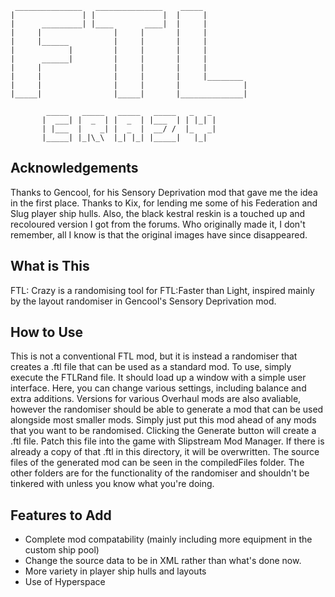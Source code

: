 	 _______________   _______________    _____
	|               | |               |  |     |
	|      _________| |____       ____|  |     |
	|     |                |     |       |     |
	|     |______          |     |       |     |
	|            |         |     |       |     |
	|      ______|         |     |       |     |
	|     |                |     |       |     |
	|     |                |     |       |     |________            
	|     |                |     |       |              |
	|_____|                |_____|       |______________|

	        _____   _____   _____   _____   _   _
	       |  ___| |  _  | |  _  | |___  | | |_| |
	       | |___  |    _| |  _  |  __/ /  |_   _|
	       |_____| |_|\_\  |_| |_| |_____|   |_|




## Acknowledgements

Thanks to Gencool, for his Sensory Deprivation mod that gave me the idea in the first place.
Thanks to Kix, for lending me some of his Federation and Slug player ship hulls.
Also, the black kestral reskin is a touched up and recoloured version I got from the forums. Who originally made it, I don't remember, all I know is that the original images have since disappeared.


## What is This

FTL: Crazy is a randomising tool for FTL:Faster than Light, inspired mainly by the layout randomiser in Gencool's Sensory Deprivation mod.


## How to Use

This is not a conventional FTL mod, but it is instead a randomiser that creates a .ftl file that can be used as a standard mod.
To use, simply execute the FTLRand file. It should load up a window with a simple user interface. Here, you can change various settings, including balance and extra additions.
Versions for various Overhaul mods are also avaliable, however the randomiser should be able to generate a mod that can be used alongside most smaller mods. Simply just put this mod ahead of any mods that you want to be randomised.
Clicking the Generate button will create a .ftl file. Patch this file into the game with Slipstream Mod Manager. If there is already a copy of that .ftl in this directory, it will be overwritten.
The source files of the generated mod can be seen in the compiledFiles folder. The other folders are for the functionality of the randomiser and shouldn't be tinkered with unless you know what you're doing.

## Features to Add

- Complete mod compatability (mainly including more equipment in the custom ship pool)
- Change the source data to be in XML rather than what's done now.
- More variety in player ship hulls and layouts
- Use of Hyperspace
